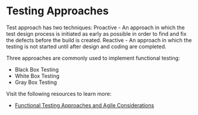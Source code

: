 # Testing Approaches

Test approach has two techniques:
Proactive - An approach in which the test design process is initiated as early as possible in order to find and fix the defects before the build is created.
Reactive - An approach in which the testing is not started until after design and coding are completed.

Three approaches are commonly used to implement functional testing:
- Black Box Testing
- White Box Testing
- Gray Box Testing

Visit the following resources to learn more:

- [Functional Testing Approaches and Agile Considerations](https://www.qualitylogic.com/knowledge-center/functional-testing-approaches-agile-considerations/)